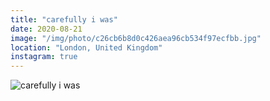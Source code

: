 ```yaml
---
title: "carefully i was"
date: 2020-08-21
image: "/img/photo/c26cb6b8d0c426aea96cb534f97ecfbb.jpg"
location: "London, United Kingdom"
instagram: true
---
```


![carefully i was](/img/photo/c26cb6b8d0c426aea96cb534f97ecfbb.jpg)

